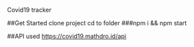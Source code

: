 Covid19 tracker



##Get Started
clone project
cd to folder
###npm i && npm start

##API used
https://covid19.mathdro.id/api

